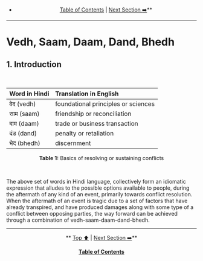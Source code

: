 <div align="center">
  
  * [Table of Contents][TOC] | [Next Section :arrow_right:][Next]**
  
</div>

---

# Vedh, Saam, Daam, Dand, Bhedh

## 1. Introduction  

<br>
<div align="center"> 

| Word in Hindi | Translation in English |
| :----- | :----- |
| वेद (vedh) | foundational principles or sciences |
| साम (saam) | friendship or reconciliation |
| दाम (daam) | trade or business transaction |
| दंड (dand) | penalty or retaliation |
| भेद (bhedh) | discernment |

<b>Table 1:</b> Basics of resolving or sustaining conflicts

</div>
<br>

The above set of words in Hindi language, collectively form an idiomatic expression that alludes to the possible options available to people, during the aftermath of any kind of an event, primarily towards conflict resolution. When the aftermath of an event is tragic due to a set of factors that have already transpired, and have produced damages along with some type of a conflict between opposing parties, the way forward can be achieved through a combination of vedh-saam-daam-dand-bhedh. 

---
<div align="center">
  
  ** [Top :arrow_up:][Top] | [Next Section :arrow_right:][Next]** 
  
  **[Table of Contents][TOC]**

  [Top]: ./01-00.md#vedh-saam-daam-dand-bhedh
  [Next]: ./01-01.md
  [TOC]: ../README.md#table-of-contents
  
</div>